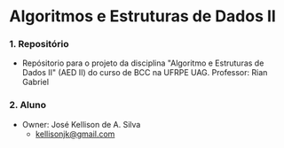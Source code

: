# Algoritmos e Estruturas de Dados II #

### 1. Repositório ###

* Repósitorio para o projeto da disciplina "Algoritmo e Estruturas de Dados II" (AED II) do curso de BCC na UFRPE UAG.
Professor: Rian Gabriel

### 2. Aluno ###

* Owner: José Kellison de A. Silva
    *  kellisonjk@gmail.com 
